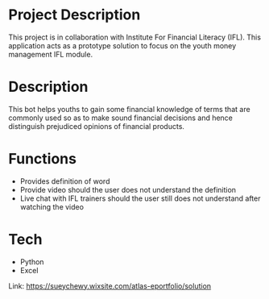 # Project Description
This project is in collaboration with Institute For Financial Literacy (IFL). This application acts as a prototype solution to focus on the youth money management IFL module.

# Description
This bot helps youths to gain some financial knowledge of terms that are commonly used so as to make sound financial decisions and hence distinguish prejudiced opinions of financial products.

# Functions
+ Provides definition of word
+ Provide video should the user does not understand the definition
+ Live chat with IFL trainers should the user still does not understand after watching the video

# Tech
+ Python
+ Excel

Link: https://sueychewy.wixsite.com/atlas-eportfolio/solution
